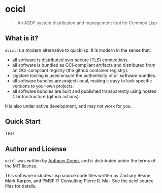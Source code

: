 # ocicl
> An ASDF system distribution and management tool for Common Lisp

What is it?
------------
``ocicl`` is a modern alternative to quicklisp.  It is modern in the sense that:
* all software is distributed over secure (TLS) connections.
* all software is bundled as OCI-compliant artifacts and distributed from an OCI-compliant registry (the github container registry).
* sigstore tooling is used ensure the authenticity of all software bundles.
* all software bundles are project-local, making it easy to lock specific versions to your own projects.
* all software bundles are built and published transparently using hosted CI infrastructure (github actions).

It is also under active development, and may not work for you.

Quick Start
------------

TBD

Author and License
-------------------

``ocicl`` was written by [Anthony Green](https://github.com/atgreen),
and is distributed under the terms of the MIT license.

This software includes Lisp source code files written by Zachary
Beane, Mark Karpov, and PMSF IT Consulting Pierre R. Mai.  See the
ocicl source files for details.
